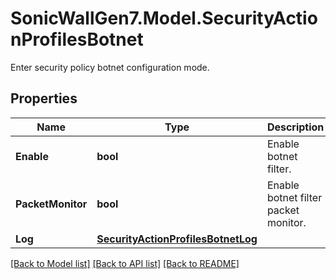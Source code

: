 # SonicWallGen7.Model.SecurityActionProfilesBotnet
Enter security policy botnet configuration mode.

## Properties

Name | Type | Description | Notes
------------ | ------------- | ------------- | -------------
**Enable** | **bool** | Enable botnet filter. | [optional] 
**PacketMonitor** | **bool** | Enable botnet filter packet monitor. | [optional] 
**Log** | [**SecurityActionProfilesBotnetLog**](SecurityActionProfilesBotnetLog.md) |  | [optional] 

[[Back to Model list]](../README.md#documentation-for-models) [[Back to API list]](../README.md#documentation-for-api-endpoints) [[Back to README]](../README.md)

